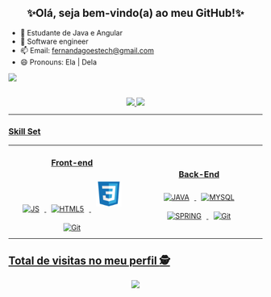 <h2 align="center">✨Olá, seja bem-vindo(a) ao meu GitHub!✨</h2> 
  
- 🔭 Estudante de Java e Angular  
- 🌱 Software engineer
- 📫 Email: fernandagoestech@gmail.com
- 😄 Pronouns: Ela | Dela
  
<a href="https://www.linkedin.com/in/fernanda-g%C3%B3es-50383b288/" target="_blank"><img src="https://img.shields.io/badge/-LinkedIn-%230077B5?style=for-the-badge&logo=linkedin&logoColor=white" target="_blank"></a> 

</div>  
    
##
<!-- GitHub Status  -->
<div align="center">
  <a href="https://github.com/Italomax">
  <img height="149em" src="https://github-readme-stats.vercel.app/api?username=Italomax&show_icons=true&theme=github_dark&include_all_commits=true&count_private=true" />
  <img height="149em" src="https://github-readme-stats.vercel.app/api/top-langs/?username=Italomax&layout=compact&langs_count=7&theme=github_dark" />
</div>    
 
----

### Skill Set
<table align="center"><tr><td align="center" width="50%" > 

### Front-end 
<div align="center">  
<img style="margin: 10px" src="https://cdn.jsdelivr.net/gh/devicons/devicon/icons/javascript/javascript-original.svg" alt="JS" height="50" /> 
<img style="margin: 10px" src="https://cdn.jsdelivr.net/gh/devicons/devicon/icons/html5/html5-original-wordmark.svg" alt="HTML5" height="50" />  
<img style="margin: 10px" src="https://raw.githubusercontent.com/devicons/devicon/master/icons/css3/css3-original.svg" alt="CSS3" height="50" /> 
<img style="margin: 10px" src="https://profilinator.rishav.dev/skills-assets/git-scm-icon.svg" alt="Git" height="50" />  
</div>
<td align="center" width="50%">
  
### Back-End
<div align="center">  
<img style="margin: 10px" src="https://cdn.jsdelivr.net/gh/devicons/devicon/icons/java/java-original.svg"/ alt="JAVA" height="50" />
<img style="margin: 10px" src= "https://cdn.jsdelivr.net/gh/devicons/devicon/icons/mysql/mysql-original-wordmark.svg"/ alt="MYSQL" height="50" />
<img style="margin: 10px" src= "https://cdn.jsdelivr.net/gh/devicons/devicon/icons/spring/spring-original.svg"/ alt="SPRING" height="50" />  
<img style="margin: 10px" src="https://profilinator.rishav.dev/skills-assets/git-scm-icon.svg" alt="Git" height="50" />  
</div>
  </td></tr></table>
  
## Total de visitas no meu perfil :detective: <br>
 <p align="center"> 
   <img alingn="center" src="https://profile-counter.glitch.me/Italomax/count.svg" />
 </p>

</p>  
